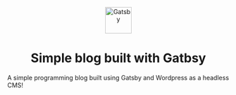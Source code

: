 <p align="center">
  <a href="https://www.gatsbyjs.org">
    <img alt="Gatsby" src="https://www.gatsbyjs.org/monogram.svg" width="60" />
  </a>
</p>
<h1 align="center">
  Simple blog built with Gatbsy
</h1>

A simple programming blog built using Gatsby and Wordpress as a headless CMS!
